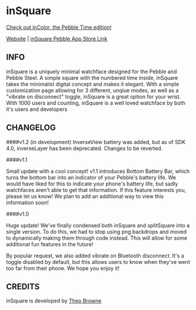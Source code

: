 inSquare
==============
[Check out inColor, the Pebble Time edition!](https://github.com/TheoBr/inColor)

[Website](http://inSquare.Theo.website) | [inSquare Pebble App Store Link](https://apps.getpebble.com/applications/54d9664963eb418376000045)


INFO
------------
inSquare is a uniquely minimal watchface designed for the Pebble and Pebble Steel. A simple square with the numbered time inside, inSquare takes the minimalist digital concept and makes it elegant. With a simple customization page allowing for 3 different, unqiue modes, as well as a "vibrate on disconnect" toggle, inSquare is a great option for your wrist. With 1000 users and counting, inSquare is a well loved watchface by both it's users and developers


CHANGELOG
------------

####v1.2 (in development)
InverseView battery was added, but as of SDK 4.0, inverseLayer has been deprecated. Changes to be reverted.

####v1.1

Small update with a cool concept! v1.1 introduces Bottom Battery Bar, which turns the bottom bar into an indicator of your Pebble's battery life. We would have liked for this to indicate your phone's battery life, but sadly watchfaces aren't able to get that information. If this feature interests you, please let us know! We plan to add an additional way to view this information soon!


####v1.0

Huge update! We've finally condensed both inSquare and splitSquare into a single version. To do this, we had to stop using png backdrops and moved to dynamically making them through code instead. This will allow for some additional fun features in the future!

By popular request, we also added vibrate on Bluetooth disconnect. It's a toggle disabled by default, but this allows users to know when they've went too far from their phone. We hope you enjoy it!

CREDITS
------------
inSquare is developed by [Theo Browne](http://TheoBrowne.com)
